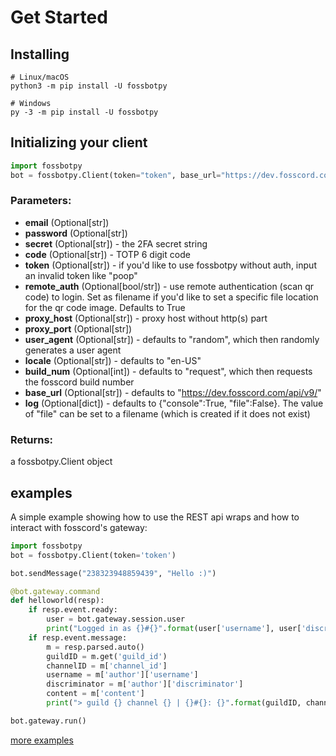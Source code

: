Get Started
===========

Installing
----------

```
# Linux/macOS
python3 -m pip install -U fossbotpy

# Windows
py -3 -m pip install -U fossbotpy
```

Initializing your client
------------------------

``` python
import fossbotpy
bot = fossbotpy.Client(token="token", base_url="https://dev.fosscord.com/api/v9/")
```

### Parameters:

-   **email** (Optional[str])
-   **password** (Optional[str])
-   **secret** (Optional[str]) - the 2FA secret string
-   **code** (Optional[str]) - TOTP 6 digit code
-   **token** (Optional[str]) - if you'd like to use fossbotpy without auth, input an invalid token like "poop"
-   **remote\_auth** (Optional[bool/str]) - use remote authentication (scan qr code) to login. Set as filename if you'd like to set a specific file location for the qr code image. Defaults to True
-   **proxy\_host** (Optional[str]) - proxy host without http(s) part
-   **proxy\_port** (Optional[str])
-   **user\_agent** (Optional[str]) - defaults to "random", which then randomly generates a user agent
-   **locale** (Optional[str]) - defaults to "en-US"
-   **build\_num** (Optional[int]) - defaults to "request", which then requests the fosscord build number
-   **base\_url** (Optional[str]) - defaults to "https://dev.fosscord.com/api/v9/"
-   **log** (Optional[dict]) - defaults to {"console":True, "file":False}. The value of "file" can be set to a filename (which is created if it does not exist)

### Returns:

a fossbotpy.Client object

examples
--------

A simple example showing how to use the REST api wraps and how to interact with fosscord's gateway:

``` python
import fossbotpy
bot = fossbotpy.Client(token='token')

bot.sendMessage("238323948859439", "Hello :)")

@bot.gateway.command
def helloworld(resp):
    if resp.event.ready:
        user = bot.gateway.session.user
        print("Logged in as {}#{}".format(user['username'], user['discriminator']))
    if resp.event.message:
        m = resp.parsed.auto()
        guildID = m.get('guild_id')
        channelID = m['channel_id']
        username = m['author']['username']
        discriminator = m['author']['discriminator']
        content = m['content']
        print("> guild {} channel {} | {}#{}: {}".format(guildID, channelID, username, discriminator, content))

bot.gateway.run()
```

[more examples](https://gitlab.com/arandomnewaccount/fossbotpy/-/tree/main/examples)
